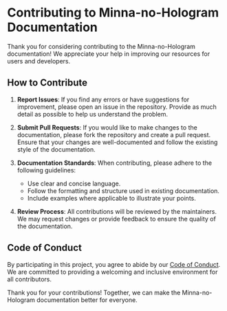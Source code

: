 # Contributing to Minna-no-Hologram Documentation

Thank you for considering contributing to the Minna-no-Hologram documentation! We appreciate your help in improving our resources for users and developers.

## How to Contribute

1. **Report Issues**: If you find any errors or have suggestions for improvement, please open an issue in the repository. Provide as much detail as possible to help us understand the problem.

2. **Submit Pull Requests**: If you would like to make changes to the documentation, please fork the repository and create a pull request. Ensure that your changes are well-documented and follow the existing style of the documentation.

3. **Documentation Standards**: When contributing, please adhere to the following guidelines:
   - Use clear and concise language.
   - Follow the formatting and structure used in existing documentation.
   - Include examples where applicable to illustrate your points.

4. **Review Process**: All contributions will be reviewed by the maintainers. We may request changes or provide feedback to ensure the quality of the documentation.

## Code of Conduct

By participating in this project, you agree to abide by our [Code of Conduct](../CODE_OF_CONDUCT.md). We are committed to providing a welcoming and inclusive environment for all contributors.

Thank you for your contributions! Together, we can make the Minna-no-Hologram documentation better for everyone.
